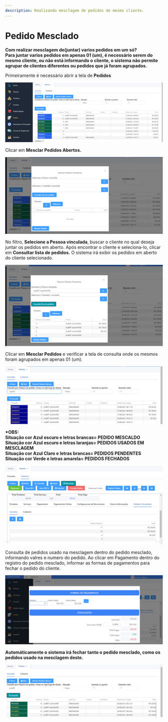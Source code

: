 ```yaml
---
description: Realizando mesclagem de pedidos de mesmo cliente.
---
```


# Pedido Mesclado

**Com realizar mesclagem de(juntar) varios pedidos em um só?**\
**Para juntar varios pedidos em apenas 01 (um), é necessário serem do mesmo cliente, ou não está informando o cliente, o sistema não permite agrupar de clientes diferentes ou pedidos que já foram agrupados.**

Primeiramente é necessário abrir a tela de **Pedidos**

![](<../../../.gitbook/assets/image (73).png>)

Clicar em **Mesclar Pedidos Abertos.**

![](<../../../.gitbook/assets/image (74).png>)

No filtro, **Selecione a Pessoa vinculada**, buscar o cliente no qual deseja juntar os pedidos em aberto. Após encontrar o cliente e seleciona-lo, clicar em **Consultar lista de pedidos.** O sistema irá exibir os pedidos em aberto do cliente selecionado.

![](<../../../.gitbook/assets/image (77).png>)

Clicar em **Mesclar Pedidos** e verificar a tela de consulta onde os mesmos foram agrupados em apenas 01 (um).

![](<../../../.gitbook/assets/image (79).png>)

**\*OBS:** \
**Situação cor Azul escuro e letras brancas= PEDIDO MESCALDO**\
**Situação cor Azul escuro e letras laranjas= PEDIDOS USADOS EM MESCLAGEM**\
**Situação cor Azul Claro e letras brancas= PEDIDOS PENDENTES**\
**Situação cor Verde e letras amarela= PEDIDOS FECHADOS**

![](<../../../.gitbook/assets/image (80).png>)

Consulta de pedidos usado na mesclagem dentro do pedido mesclado, informando valres e numero do pedido. Ao clicar em Pagamento dentro do registro do pedido mesclado, informar as formas de pagamentos para fechar o pedido do cliente.

![](<../../../.gitbook/assets/image (81).png>)

**Automáticamente o sistema irá fechar tanto o pedido mesclado, como os pedidos usado na mesclagem deste.**

![](<../../../.gitbook/assets/image (82).png>)
